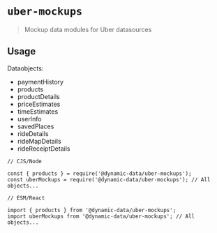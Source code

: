 # `uber-mockups`

> Mockup data modules for Uber datasources

## Usage

Dataobjects:

- paymentHistory
- products
- productDetails
- priceEstimates
- timeEstimates
- userInfo
- savedPlaces
- rideDetails
- rideMapDetails
- rideReceiptDetails

```
// CJS/Node

const { products } = require('@dynamic-data/uber-mockups');
const uberMockups = require('@dynamic-data/uber-mockups'); // All objects...

```

```
// ESM/React

import { products } from '@dynamic-data/uber-mockups';
import uberMockups from '@dynamic-data/uber-mockups'; // All objects...

```
